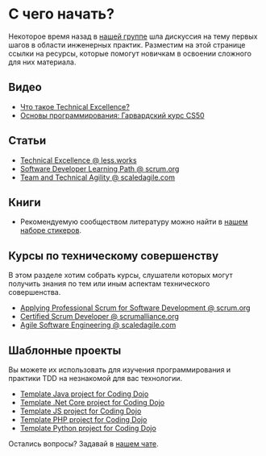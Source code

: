 # С чего начать?

Некоторое время назад в [нашей группе](https://t.me/technicalexcellenceru) шла дискуссия на тему первых шагов в области инженерных практик.  Разместим на этой странице ссылки на ресурсы, которые помогут новичкам в освоении сложного для них материала.

## Видео

- [Что такое Technical Excellence?](https://youtu.be/bFtY-GO5SiE)
- [Основы программирования: Гарвардский курс CS50](https://www.youtube.com/playlist?list=PLawfWYMUziZqyUL5QDLVbe3j5BKWj42E5)

## Статьи

- [Technical Excellence @ less.works](https://less.works/ru/less/technical-excellence/index)
- [Software Developer Learning Path @ scrum.org](https://www.scrum.org/pathway/software-developer-learning-path)
- [Team and Technical Agility @ scaledagile.com](https://www.scaledagileframework.com/team-and-technical-agility/)

## Книги

- Рекомендуемую сообществом литературу можно найти в [нашем наборе стикеров](https://t.me/addstickers/technicalexcellenceru).

## Курсы по техническому совершенству

В этом разделе хотим собрать курсы, слушатели которых могут получить знания по тем или иным аспектам технического совершенства.

- [Applying Professional Scrum for Software Development @ scrum.org](https://www.scrum.org/classes?type[]=108)
- [Certified Scrum Developer @ scrumalliance.org](https://www.scrumalliance.org/courses-events/search?ctyp=Csd)
- [Agile Software Engineering @ scaledagile.com](https://www.scaledagile.com/certification/courses/agile-software-engineering/)

## Шаблонные проекты

Вы можете их использовать для изучения программирования и практики TDD на незнакомой для вас технологии.

- [Template Java project for Coding Dojo](https://github.com/Technical-Excellence-Russia/coding-dojo-java)
- [Template .Net Core project for Coding Dojo](https://github.com/Technical-Excellence-Russia/coding-dojo-dotnetcore)
- [Template JS project for Coding Dojo](https://github.com/Technical-Excellence-Russia/coding-dojo-js)
- [Template PHP project for Coding Dojo](https://github.com/Technical-Excellence-Russia/coding-dojo-php)
- [Template Python project for Coding Dojo](https://github.com/Technical-Excellence-Russia/coding-dojo-python)

Остались вопросы? Задавай в [нашем чате](https://t.me/technicalexcellenceru).

